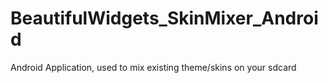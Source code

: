 BeautifulWidgets_SkinMixer_Android
==================================

Android Application, used to mix existing theme/skins on your sdcard